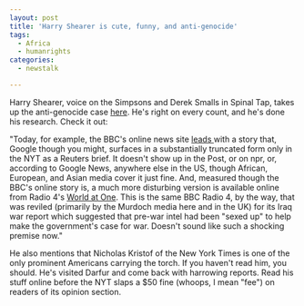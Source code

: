 ```yaml
---
layout: post
title: 'Harry Shearer is cute, funny, and anti-genocide'
tags:
  - Africa
  - humanrights
categories:
  - newstalk

---
```


Harry Shearer, voice on the Simpsons and Derek Smalls in Spinal Tap, takes up the anti-genocide case <a href="http://www.huffingtonpost.com/theblog/archive/harry-shearer/genocide-outside-the-bub_1650.html">here</a>.  He's right on every count, and he's done his research.  Check it out:


<p>"Today, for example, the BBC's online news site <a href="http://news.bbc.co.uk/2/hi/africa/4581463.stm">leads </a> with a story that, Google though you might, surfaces in a substantially truncated form only in the NYT as a Reuters brief.  It doesn't show up in the Post, or on npr, or, according to Google News, anywhere else in the US, though African, European, and Asian media cover it just fine.    And, measured though the BBC's online story is, a much more disturbing version is available online from Radio 4's <a href="rtsp://rmv8.bbc.net.uk/radio4/wato/wato.ra">World at One</a>.  This is the same BBC Radio 4, by the way, that was reviled (primarily by the Murdoch media here and in the UK) for its Iraq war report which suggested that pre-war intel had been "sexed up" to help make the government's case for war.  Doesn't sound like such a shocking premise now."  </p>

He also mentions that Nicholas Kristof of the New York Times is one of the only prominent Americans carrying the torch.  If you haven't read him, you should.  He's visited Darfur and come back with harrowing reports.  Read his stuff online before the NYT slaps a $50 fine (whoops, I mean "fee") on readers of its opinion section.
